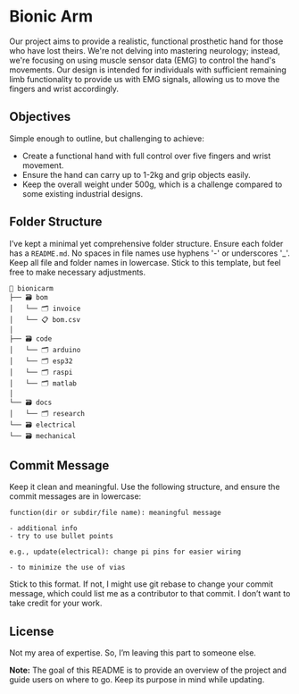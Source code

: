 # Bionic Arm

Our project aims to provide a realistic, functional prosthetic hand for those who have lost theirs. We're not delving into mastering neurology; instead, we're focusing on using muscle sensor data (EMG) to control the hand's movements. Our design is intended for individuals with sufficient remaining limb functionality to provide us with EMG signals, allowing us to move the fingers and wrist accordingly.

## Objectives
Simple enough to outline, but challenging to achieve:

- Create a functional hand with full control over five fingers and wrist movement.
- Ensure the hand can carry up to 1-2kg and grip objects easily.
- Keep the overall weight under 500g, which is a challenge compared to some existing industrial designs.

## Folder Structure
I’ve kept a minimal yet comprehensive folder structure. Ensure each folder has a `README.md`. No spaces in file names use hyphens '-' or underscores '_'. Keep all file and folder names in lowercase. Stick to this template, but feel free to make necessary adjustments.

```
📁 bionicarm
├── 🗃️ bom
│   └── 🗂️ invoice
│   └── 📋 bom.csv
│
├── 🗃️ code
│   └── 🗂️ arduino
│   └── 🗂️ esp32
│   └── 🗂️ raspi
│   └── 🗂️ matlab
│
└── 🗃️ docs
│   └── 🗂️ research
└── 🗃️ electrical
└── 🗃️ mechanical
```

## Commit Message
Keep it clean and meaningful. Use the following structure, and ensure the commit messages are in lowercase:

```
function(dir or subdir/file name): meaningful message

- additional info
- try to use bullet points

e.g., update(electrical): change pi pins for easier wiring

- to minimize the use of vias
```

Stick to this format. If not, I might use git rebase to change your commit message, which could list me as a contributor to that commit. I don’t want to take credit for your work.

## License
Not my area of expertise. So, I’m leaving this part to someone else.

**Note:** The goal of this README is to provide an overview of the project and guide users on where to go. Keep its purpose in mind while updating.